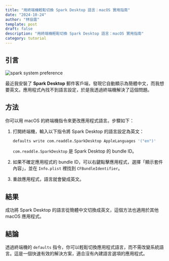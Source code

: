 ```yaml
---
title: "用終端機輕鬆切換 Spark Desktop 語言：macOS 實用指南"
date: "2024-10-24"
author: "林協霆"
template: post
draft: false
description: "用終端機輕鬆切換 Spark Desktop 語言：macOS 實用指南"
category: tutorial
---
```


## 引言

![spark system preference](https://i.imgur.com/g5mxCrE.png)

最近我安裝了 **Spark Desktop** 郵件客戶端，發現它自動顯示為簡體中文，而我想要英文。應用程式內找不到語言設定，於是我透過終端機解決了這個問題。

## 方法

你可以用 macOS 的終端機指令來更改應用程式語言。步驟如下：

1. 打開終端機，輸入以下指令將 Spark Desktop 的語言設定為英文：

   ```bash
   defaults write com.readdle.SparkDesktop AppleLanguages '("en")'
   ```

   `com.readdle.SparkDesktop` 是 Spark Desktop 的 bundle ID。

2. 如果不確定應用程式的 bundle ID，可以右鍵點擊應用程式，選擇「顯示套件內容」，並在 `Info.plist` 裡找到 `CFBundleIdentifier`。

3. 重啟應用程式，語言就會變成英文。

## 結果

成功將 Spark Desktop 的語言從簡體中文切換成英文，這個方法也適用於其他 macOS 應用程式。

## 結論

透過終端機的 `defaults` 指令，你可以輕鬆切換應用程式語言，而不需改變系統語言。這是一個快速有效的解決方案，適合沒有內建語言選項的應用程式。
